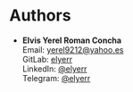 # Authors

- **Elvis Yerel Roman Concha**  
  Email: yerel9212@yahoo.es  
  GitLab: [elyerr](https://gitlab.com/elyerr)  
  LinkedIn: [@elyerr](https://www.linkedin.com/in/elyerr)  
  Telegram: [@elyerr](https://t.me/elyerr)
